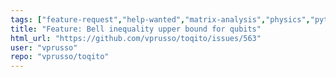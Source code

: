 ```yaml
---
tags: ["feature-request","help-wanted","matrix-analysis","physics","python","python-3","quantum","quantum-computing","quantum-information","unitaryhack"]
title: "Feature: Bell inequality upper bound for qubits"
html_url: "https://github.com/vprusso/toqito/issues/563"
user: "vprusso"
repo: "vprusso/toqito"
---
```


